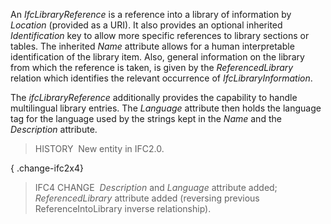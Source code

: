 ﻿An _IfcLibraryReference_ is a reference into a library of information by _Location_ (provided as a URI). It also provides an optional inherited _Identification_ key to allow more specific references to library sections or tables. The inherited _Name_ attribute allows for a human interpretable identification of the library item. Also, general information on the library from which the reference is taken, is given by the _ReferencedLibrary_ relation which identifies the relevant occurrence of _IfcLibraryInformation_.

The _ifcLibraryReference_ additionally provides the capability to handle multilingual library entries. The _Language_ attribute then holds the language tag for the language used by the strings kept in the _Name_ and the _Description_ attribute.

> HISTORY&nbsp; New entity in IFC2.0.

{ .change-ifc2x4}
> IFC4 CHANGE&nbsp; _Description_ and _Language_ attribute added; _ReferencedLibrary_ attribute added (reversing previous ReferenceIntoLibrary inverse relationship).
